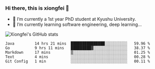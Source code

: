 ### Hi there, this is xiongfei 👋


- 🔭 I’m currently a 1st year PhD student at Kyushu University.
- 🌱 I’m currently learning software engineering, deep learning...

<!--
**Toma62299781/Toma62299781** is a ✨ _special_ ✨ repository because its `README.md` (this file) appears on your GitHub profile.
Here are some ideas to get you started:
-->

![Xiongfei's GitHub stats](https://github-readme-stats.vercel.app/api?username=Toma62299781)

<!--START_SECTION:waka-->
```text
Java         14 hrs 21 mins  ███████████████░░░░░░░░░░   59.96 % 
Go           9 hrs 11 mins   █████████▓░░░░░░░░░░░░░░░   38.37 % 
Markdown     17 mins         ▒░░░░░░░░░░░░░░░░░░░░░░░░   01.25 % 
Text         4 mins          ░░░░░░░░░░░░░░░░░░░░░░░░░   00.28 % 
Git Config   1 min           ░░░░░░░░░░░░░░░░░░░░░░░░░   00.11 % 
```
<!--END_SECTION:waka-->


